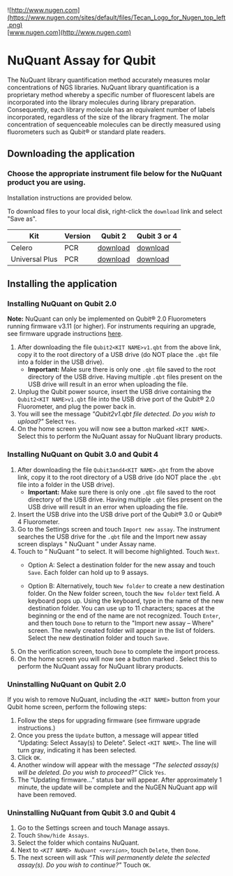 ![http://www.nugen.com](https://www.nugen.com/sites/default/files/Tecan_Logo_for_Nugen_top_left.png)  
[www.nugen.com](http://www.nugen.com)

#  NuQuant Assay for Qubit
The NuQuant library quantification method accurately measures molar concentrations of NGS libraries. NuQuant library quantification is a proprietary method whereby a specific number of fluorescent labels are incorporated into the library molecules during library preparation. Consequently, each library molecule has an equivalent number of labels incorporated, regardless of the size of the library fragment. The molar concentration of sequenceable molecules can be directly measured using fluorometers such as Qubit® or standard plate readers.

## Downloading the application

### Choose the appropriate instrument file below for the NuQuant product you are using.

Installation instructions are provided below.

To download files to your local disk, right-click the `download` link and select "Save as".


| Kit            | Version  | Qubit 2                                                                                                      | Qubit 3 or 4                                                                                                     |
|----------------|----------|--------------------------------------------------------------------------------------------------------------|------------------------------------------------------------------------------------------------------------------|
| Celero         | PCR      | [download](https://raw.githubusercontent.com/nugentechnologies/NuQuant_Celero/master/Qubit2CeleroPCRv1.qbt)       | [download](https://raw.githubusercontent.com/nugentechnologies/NuQuant_Celero/master/Qubit3and4CeleroPCRv1.qbt)       |
| Universal Plus | PCR      | [download](https://raw.githubusercontent.com/nugentechnologies/NuQuant_UniversalPlus/master/Qubit2UnivPlusv1.qbt) | [download](https://raw.githubusercontent.com/nugentechnologies/NuQuant_UniversalPlus/master/Qubit3and4UnivPlusv1.qbt) |


## Installing the application

### Installing NuQuant on Qubit 2.0

**Note:** NuQuant can only be implemented on Qubit® 2.0 Fluorometers running firmware v3.11 (or higher). For instruments requiring an upgrade, see firmware upgrade instructions [here](https://www.thermofisher.com/us/en/home/industrial/spectroscopy-elemental-isotope-analysis/molecular-spectroscopy/fluorometers/qubit/qubit-technical-resources/previous-qubit-models/qubit-firmware.html).

  1. After downloading the file `Qubit2<KIT NAME>v1.qbt` from the above link, copy it to the root directory of a USB drive (do NOT place the `.qbt` file into a folder in the USB drive). 
     - **Important:** Make sure there is only one `.qbt` file saved to the root directory of the USB drive. Having multiple `.qbt` files present on the USB drive will result in an error when uploading the file.
  2.	Unplug the Qubit power source, insert the USB drive containing the `Qubit2<KIT NAME>v1.qbt` file into the USB drive port of the Qubit® 2.0 Fluorometer, and plug the power back in.
  3.	You will see the message *"Qubit2<KIT NAME>v1.qbt file detected. Do you wish to upload?"* Select `Yes`.
  4.	On the home screen you will now see a button marked `<KIT NAME>`. Select this to perform the NuQuant assay for NuQuant library products.


### Installing NuQuant on Qubit 3.0 and Qubit 4

  1. After downloading the file `Qubit3and4<KIT NAME>.qbt` from the above link, copy it to the root directory of a USB drive (do NOT place the `.qbt` file into a folder in the USB drive). 
     - **Important:** Make sure there is only one `.qbt` file saved to the root directory of the USB drive. Having multiple `.qbt` files present on the USB drive will result in an error when uploading the file.    
  2. Insert the USB drive into the USB drive port of the Qubit® 3.0 or Qubit® 4 Fluorometer. 
  3. Go to the Settings screen and touch `Import new assay`. The instrument searches the USB drive for the `.qbt` file and the Import new assay screen displays "<KIT NAME> NuQuant <version>" under Assay name.
  4. Touch to “<KIT NAME> NuQuant <version>” to select. It will become highlighted. Touch `Next`.
     - Option A: Select a destination folder for the new assay and touch `Save`. Each folder can hold up to 9 assays.
  
     - Option B: Alternatively, touch `New folder` to create a new destination folder. On the New folder screen, touch the `New folder` text field. A keyboard pops up. Using the keyboard, type in the name of the new destination folder. You can use up to 11 characters; spaces at the beginning or the end of the name are not recognized. Touch `Enter`, and then touch `Done` to return to the "Import new assay – Where" screen. The newly created folder will appear in the list of folders. Select the new destination folder and touch `Save`.
  5.	On the verification screen, touch `Done` to complete the import process.
  6.	On the home screen you will now see a button marked <KIT NAME>. Select this to perform the NuQuant assay for NuQuant library products.


### Uninstalling NuQuant on Qubit 2.0

If you wish to remove NuQuant, including the `<KIT NAME>` button from your Qubit home screen, perform the following steps:

  1.	Follow the steps for upgrading firmware (see firmware upgrade instructions.)
  2.	Once you press the `Update` button, a message will appear titled “Updating: Select Assay(s) to Delete”. Select `<KIT NAME>`. The *<KIT NAME>* line will turn gray, indicating it has been selected.
  3.	Click `OK`. 
  4.	Another window will appear with the message *“The selected assay(s) will be deleted. Do you wish to proceed?”*  Click `Yes`. 
  5.	The “Updating firmware…” status bar will appear. After approximately 1 minute, the update will be complete and the NuGEN NuQuant app will have been removed.

### Uninstalling NuQuant from Qubit 3.0 and Qubit 4

  1.	Go to the Settings screen and touch Manage assays.
  2.	Touch `Show/hide Assays`.
  3.  Select the folder which contains NuQuant.
  4.  Next to *`<KIT NAME> NuQuant <version>`*, touch `Delete`, then `Done`.
  5.	The next screen will ask *“This will permanently delete the selected assay(s). Do you wish to continue?"* Touch `OK`.
